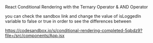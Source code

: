  React Conditional Rendering with the Ternary Operator & AND Operator

 you can check the sandbox link and change the value of isLoggedIn variable to false or true in order to see the differences between 

 https://codesandbox.io/s/conditional-rendering-completed-5qbdz9?file=/src/components/App.jsx